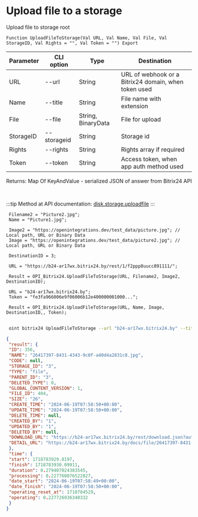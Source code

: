﻿---
sidebar_position: 1
---

# Upload file to a storage
 Upload file to storage root



`Function UploadFileToStorage(Val URL, Val Name, Val File, Val StorageID, Val Rights = "", Val Token = "") Export`

 | Parameter | CLI option | Type | Destination |
 |-|-|-|-|
 | URL | --url | String | URL of webhook or a Bitrix24 domain, when token used |
 | Name | --title | String | File name with extension |
 | File | --file | String, BinaryData | File for upload |
 | StorageID | --storageid | String | Storage id |
 | Rights | --rights | String | Rights array if required |
 | Token | --token | String | Access token, when app auth method used |

 
 Returns: Map Of KeyAndValue - serialized JSON of answer from Bitrix24 API

<br/>

:::tip
Method at API documentation: [disk.storage.uploadfile](https://dev.1c-bitrix.ru/rest_help/disk/storage/disk_storage_uploadfile.php)
:::
<br/>


```bsl title="Code example"
 Filename2 = "Picture2.jpg";
 Name = "Picture1.jpg";
 
 Image2 = "https://openintegrations.dev/test_data/picture.jpg"; // Local path, URL or Binary Data
 Image = "https://openintegrations.dev/test_data/picture2.jpg"; // Local path, URL or Binary Data
 
 DestinationID = 3;
 
 URL = "https://b24-ar17wx.bitrix24.by/rest/1/f2ppp8uucc891111/";
 
 Result = OPI_Bitrix24.UploadFileToStorage(URL, Filename2, Image2, DestinationID);
 
 URL = "b24-ar17wx.bitrix24.by";
 Token = "fe3fa966006e9f06006b12e400000001000...";
 
 Result = OPI_Bitrix24.UploadFileToStorage(URL, Name, Image, DestinationID,, Token);
```
	


```sh title="CLI command example"
 
 oint bitrix24 UploadFileToStorage --url "b24-ar17wx.bitrix24.by" --title %title% --file %file% --storageid %storageid% --rights %rights% --token "b9df7366006e9f06006b12e400000001000..."

```

```json title="Result"
{
 "result": {
 "ID": 356,
 "NAME": "26417397-8431-4343-9c0f-a40d4a2831c8.jpg",
 "CODE": null,
 "STORAGE_ID": "3",
 "TYPE": "file",
 "PARENT_ID": "3",
 "DELETED_TYPE": 0,
 "GLOBAL_CONTENT_VERSION": 1,
 "FILE_ID": 404,
 "SIZE": "26",
 "CREATE_TIME": "2024-06-19T07:58:50+00:00",
 "UPDATE_TIME": "2024-06-19T07:58:50+00:00",
 "DELETE_TIME": null,
 "CREATED_BY": "1",
 "UPDATED_BY": "1",
 "DELETED_BY": null,
 "DOWNLOAD_URL": "https://b24-ar17wx.bitrix24.by/rest/download.json?auth=0a9d7266006e9f06006b12e40000000100000702aaae0c0e99153466d165ecfa4a92ce&token=disk%7CaWQ9MzU2Jl89TEZ6d3JtUDdUdVg0dXJ3Q2pZYTExTlhPTmh1czI3V1k%3D%7CImRvd25sb2FkfGRpc2t8YVdROU16VTJKbDg5VEVaNmQzSnRVRGRVZFZnMGRYSjNRMnBaWVRFeFRsaFBUbWgxY3pJM1Yxaz18MGE5ZDcyNjYwMDZlOWYwNjAwNmIxMmU0MDAwMDAwMDEwMDAwMDcwMmFhYWUwYzBlOTkxNTM0NjZkMTY1ZWNmYTRhOTJjZSI%3D.ng9IaX1mYX7R%2B4yWP67P6j9%2BWvh78aG47IO0Ex6UVQ8%3D",
 "DETAIL_URL": "https://b24-ar17wx.bitrix24.by/docs/file/26417397-8431-4343-9c0f-a40d4a2831c8.jpg"
 },
 "time": {
 "start": 1718783929.8197,
 "finish": 1718783930.09911,
 "duration": 0.279407024383545,
 "processing": 0.227760076522827,
 "date_start": "2024-06-19T07:58:49+00:00",
 "date_finish": "2024-06-19T07:58:50+00:00",
 "operating_reset_at": 1718784529,
 "operating": 0.227726936340332
 }
}
```
